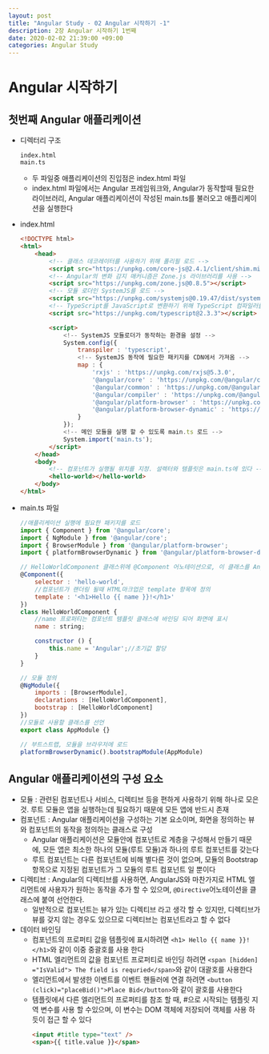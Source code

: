 ```yaml
---
layout: post
title: "Angular Study - 02 Angular 시작하기 -1"
description: 2장 Angular 시작하기 1번째
date: 2020-02-02 21:39:00 +09:00
categories: Angular Study
---
```





# Angular 시작하기

## 첫번째 Angular 애플리케이션

- 디렉터리 구조
    ```
    index.html
    main.ts
    ```
    * 두 파일중 애플리케이션의 진입점은 index.html 파일
    * index.html 파일에서는 Angular 프레임워크와, Angular가 동작할때 필요한 라이브러리, Angular 애플리케이션이 작성된 main.ts를 불러오고 애플리케이션을 실행한다

- index.html
    ```html
    <!DOCTYPE html>
    <html>
        <head>
            <!-- 클래스 데코레이터를 사용하기 위해 폴리필 로드 -->
            <script src="https://unpkg.com/core-js@2.4.1/client/shim.min.js"></script>
            <!-- Angular의 변화 감지 매커니즘은 Zone.js 라이브러리를 사용 -->
            <script src="https://unpkg.com/zone.js@0.8.5"></script>
            <!-- 모듈 로더인 SystemJS를 로드 -->
            <script src="https://unpkg.com/systemjs@0.19.47/dist/system.src.js"></script>
            <!-- TypeScript를 JavaScript로 변환하기 위해 TypeScript 컴파일러를 로드 -->
            <script src="https://unpkg.com/typescript@2.3.3"></script>

            <script>
                <!-- SystemJS 모듈로더가 동작하는 환경을 설정 -->
                System.config({
                    transpiler : 'typescript',
                    <!-- SystemJS 동작에 필요한 패키지를 CDN에서 가져옴 -->
                    map : {
                        'rxjs' : 'https://unpkg.com/rxjs@5.3.0',
                        '@angular/core' : 'https://unpkg.com/@angular/core@4.1.0',
                        '@angular/common' : 'https://unpkg.com/@angular/common@4.1.0',
                        '@angular/compiler' : 'https://unpkg.com/@angular/compiler@4.1.0',
                        '@angular/platform-browser' : 'https://unpkg.com/@angular/platform-browser@4.1.0',
                        '@angular/platform-browser-dynamic' : 'https://unpkg.com/@angular/platform-browser-dynamic@4.1.0'
                    }
                });
                <!-- 메인 모듈을 실행 할 수 있도록 main.ts 로드 -->
                System.import('main.ts');
            </script>
        </head>
        <body>
            <!-- 컴포넌트가 실행될 위치를 지정. 설렉터와 템플릿은 main.ts에 있다 -->
            <hello-world></hello-world>
        </body>
    </html>
    ```
- main.ts 파일
    ```javascript
    //애플리케이션 실행에 필요한 패키지를 로드
    import { Component } from '@angular/core';
    import { NgModule } from '@angular/core';
    import { BrowserModule } from '@angular/platform-browser';
    import { platformBrowserDynamic } from '@angular/platform-browser-dynamic';

    // HelloWorldComponent 클래스위에 @Component 어노테이션으로, 이 클래스를 Angular 컴포넌트로 만듬
    @Component({
        selector : 'hello-world',
        //컴포넌트가 랜더링 될때 HTML마크업은 template 항목에 정의
        template : '<h1>Hello {{ name }}!</h1>'
    })
    class HelloWorldComponent {
        //name 프로퍼티는 컴포넌트 템플릿 클래스에 바인딩 되어 화면에 표시
        name : string;

        constructor () {
            this.name = 'Angular';//초기값 할당
        }
    }

    // 모듈 정의
    @NgModule({
        imports : [BrowserModule],
        declarations : [HelloWorldComponent],
        bootstrap : [HelloWorldComponent]
    })
    //모듈로 사용할 클래스를 선언
    export class AppModule {}

    // 부트스트랩, 모듈을 브라우저에 로드
    platformBrowserDynamic().bootstrapModule(AppModule)
    ```
## Angular 애플리케이션의 구성 요소
- 모듈 : 관련된 컴포넌트나 서비스, 디렉티브 등을 편하게 사용하기 위해 하나로 모은것. 루트 모듈은 앱을 실행하는데 필요하기 때문에 모든 앱에 반드시 존재
- 컴포넌트 : Angular 애플리케이션을 구성하는 기본 요소이며, 화면을 정의하는 뷰와 컴포넌트의 동작을 정의하는 클래스로 구성
    * Angular 애플리케이션은 모듈안에 컴포넌트로 계층을 구성해서 만들기 때문에, 모든 앱은 최소한 하나의 모듈(루트 모듈)과 하나의 루트 컴포넌트를 갖는다
    * 루트 컴포넌트는 다른 컴포넌트에 비해 별다른 것이 없으며, 모듈의 Bootstrap 항목으로 지정된 컴포넌트가 그 모듈의 루트 컴포넌트 일 뿐이다
- 디렉티브 : Angular의 디렉티브를 사용하면, AngularJS와 마찬가지로 HTML 엘리먼트에 사용자가 원하는 동작을 추가 할 수 있으며, `@Directive`어노테이션을 클래스에 붙여 선언한다.
    * 일반적으로 컴포넌트는 뷰가 있는 디렉티브 라고 생각 할 수 있지만, 디렉티브가 뷰를 갖지 않는 경우도 있으므로 디렉티브는 컴포넌트라고 할 수 없다
- 데이터 바인딩 
    * 컴포넌트의 프로퍼티 값을 템플릿에 표시하려면 `<h1> Hello {{ name }}!</h1>`와 같이 이중 중괄호를 사용 한다
    * HTML 엘리먼트의 값을 컴포넌트 프로퍼티로 바인딩 하려면 `<span [hidden] ="IsValid"> The field is requried</span>`와 같이 대괄호를 사용한다
    * 엘리먼트에서 발생한 이벤트를 이벤트 핸들러에 연결 하려면 `<button (click)="placeBid()">Place Bid</button>`와 같이 괄호를 사용한다
    * 템플릿에서 다른 엘리먼트의 프로퍼티를 참조 할 때, #으로 시작되는 템플릿 지역 변수를 사용 할 수있으며, 이 변수는 DOM 객체에 저장되어 객체를 사용 하듯이 접근 할 수 있다
        ```html
        <input #title type="text" />
        <span>{{ title.value }}</span>
        ```






  


